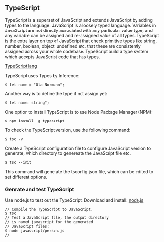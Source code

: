 ## TypeScript

TypeScript is a superset of JavaScript and extends JavaScript by adding types to the language.
JavaScript is a loosely typed language. Variables in JavaScript are not directly associated with any particular value type, and any variable can be assigned and re-assigned value of all types.
TypeScript is the extra layer on top of JavaScript that check primitive types like string, number, boolean, object, undefined etc. that these are consistently assigned across your whole codebase. TypeScript build a type system which accepts JavaScript code that has types.

[TypeScript lang](https://www.typescriptlang.org/)

TypeScript uses Types by Inference:

```
$ let name = "Ola Normann";
```

Another way is to define the type if not assign yet:

```
$ let name: string";
```

One option to install TypeScript is to use Node Package Manager (NPM):

```
$ npm install -g typescript
```

To check the TypeScript version, use the following command:

```
$ tsc -v
```

Create a TypeScript configuration file to configure JavaScript version to generate, which directory to genereate the JavaScript file etc.

```
$ tsc --init
```

This command will generate the tsconfig.json file, which can be edited to set different options.

### Genrate and test TypeScript

Use node.js to test out the TypeScript.
Download and install:
[node.js](https://nodejs.org/en/)

```
// Compile the TypeScript to JavaScript.
$ tsc
// Test a JavaScript file, the output directory
// is named javascript for the generated
// JavaScript files:
$ node javascript/person.js
//
```
